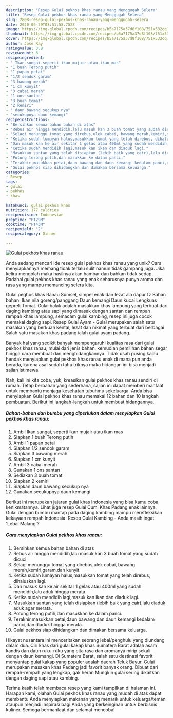 ```yaml
---
description: "Resep Gulai pekhos khas ranau yang Menggugah Selera"
title: "Resep Gulai pekhos khas ranau yang Menggugah Selera"
slug: 2808-resep-gulai-pekhos-khas-ranau-yang-menggugah-selera
date: 2020-06-29T08:51:58.752Z
image: https://img-global.cpcdn.com/recipes/b5a7175a37d8f108/751x532cq70/gulai-pekhos-khas-ranau-foto-resep-utama.jpg
thumbnail: https://img-global.cpcdn.com/recipes/b5a7175a37d8f108/751x532cq70/gulai-pekhos-khas-ranau-foto-resep-utama.jpg
cover: https://img-global.cpcdn.com/recipes/b5a7175a37d8f108/751x532cq70/gulai-pekhos-khas-ranau-foto-resep-utama.jpg
author: Jose Ray
ratingvalue: 3.8
reviewcount: 6
recipeingredient:
- " Ikan sungai seperti ikan mujair atau ikan mas"
- "1 buah Terong putih"
- "1 papan petai"
- "1/2 sendok garam"
- "3 bawang merah"
- "1 cm kunyit"
- "3 cabai merah"
- "1 ons santan"
- "3 buah tomat"
- "2 kemiri"
- " daun bawang secukup nya"
- "secukupnya daun kemangi"
recipeinstructions:
- "Bersihkan semua bahan bahan di atas"
- "Rebus air hingga mendidih,lalu masuk kan 3 buah tomat yang sudah dicuci"
- "Selagi menunggu tomat yang direbus,ulek cabai, bawang merah,kemiri,garam,dan kunyit."
- "Ketika sudah lumayan halus,masukkan tomat yang telah direbus, dihaluskan lagi."
- "Dan masuk kan ke air sekitar 1 gelas atau 400ml yang sudah mendidih,lalu aduk hingga merata."
- "Ketika sudah mendidih lagi,masuk kan ikan dan diaduk lagi."
- "Masukkan santan yang telah disiapkan (lebih baik yang cair),lalu diaduk aduk agar merata."
- "Potong terong putih,dan masukkan ke dalam panci."
- "Terakhir,masukkan petai,daun bawang dan daun kemangi kedalam panci,dan diaduk hingga merata."
- "Gulai pekhos siap dihidangkan dan dimakan bersama keluarga."
categories:
- Resep
tags:
- gulai
- pekhos
- khas

katakunci: gulai pekhos khas 
nutrition: 177 calories
recipecuisine: Indonesian
preptime: "PT29M"
cooktime: "PT43M"
recipeyield: "2"
recipecategory: Dinner

---
```



![Gulai pekhos khas ranau](https://img-global.cpcdn.com/recipes/b5a7175a37d8f108/751x532cq70/gulai-pekhos-khas-ranau-foto-resep-utama.jpg)

Anda sedang mencari ide resep gulai pekhos khas ranau yang unik? Cara menyiapkannya memang tidak terlalu sulit namun tidak gampang juga. Jika keliru mengolah maka hasilnya akan hambar dan bahkan tidak sedap. Padahal gulai pekhos khas ranau yang enak seharusnya punya aroma dan rasa yang mampu memancing selera kita.

Gulai peghos khas Ranau Sumsel, simpel enak dan lezat ala dapur fz Bahan bahan: Ikan nila goreng/panggang Daun kemangi Daun kucai Lengkuas geprek Tomat. Gulai balak adalah masakkan khas lampung yang terbuat dari daging kambing atau sapi yang dimasak dengan santan dan rempah rempah khas lampung, semacam gulai kambing, resep ini juga cocok memakai daging sapi. Resep Gulai Ayam - Gulai merupakan salah satu masakan yang berkuah kental, lezat dan nikmat yang terbuat dari berbagai Salah satu masakan khas padang ialah gulai ayam padang.

Banyak hal yang sedikit banyak mempengaruhi kualitas rasa dari gulai pekhos khas ranau, mulai dari jenis bahan, kemudian pemilihan bahan segar hingga cara membuat dan menghidangkannya. Tidak usah pusing kalau hendak menyiapkan gulai pekhos khas ranau enak di mana pun anda berada, karena asal sudah tahu triknya maka hidangan ini bisa menjadi sajian istimewa.


Nah, kali ini kita coba, yuk, kreasikan gulai pekhos khas ranau sendiri di rumah. Tetap berbahan yang sederhana, sajian ini dapat memberi manfaat untuk membantu menjaga kesehatan tubuhmu sekeluarga. Anda bisa menyiapkan Gulai pekhos khas ranau memakai 12 bahan dan 10 langkah pembuatan. Berikut ini langkah-langkah untuk membuat hidangannya.

<!--inarticleads1-->

##### Bahan-bahan dan bumbu yang diperlukan dalam menyiapkan Gulai pekhos khas ranau:

1. Ambil  Ikan sungai, seperti ikan mujair atau ikan mas
1. Siapkan 1 buah Terong putih
1. Ambil 1 papan petai
1. Siapkan 1/2 sendok garam
1. Siapkan 3 bawang merah
1. Siapkan 1 cm kunyit
1. Ambil 3 cabai merah
1. Gunakan 1 ons santan
1. Sediakan 3 buah tomat
1. Siapkan 2 kemiri
1. Siapkan  daun bawang secukup nya
1. Gunakan secukupnya daun kemangi


Berikut ini merupakan jajaran gulai khas Indonesia yang bisa kamu coba kenikmatannya. Lihat juga resep Gulai Cumi Khas Padang enak lainnya. Gulai dengan bumbu mantap pada daging kambing mampu merefleksikan kekayaan rempah Indonesia. Resep Gulai Kambing - Anda masih ingat &#39;Lebai Malang&#39;? 

<!--inarticleads2-->

##### Cara menyiapkan Gulai pekhos khas ranau:

1. Bersihkan semua bahan bahan di atas
1. Rebus air hingga mendidih,lalu masuk kan 3 buah tomat yang sudah dicuci
1. Selagi menunggu tomat yang direbus,ulek cabai, bawang merah,kemiri,garam,dan kunyit.
1. Ketika sudah lumayan halus,masukkan tomat yang telah direbus, dihaluskan lagi.
1. Dan masuk kan ke air sekitar 1 gelas atau 400ml yang sudah mendidih,lalu aduk hingga merata.
1. Ketika sudah mendidih lagi,masuk kan ikan dan diaduk lagi.
1. Masukkan santan yang telah disiapkan (lebih baik yang cair),lalu diaduk aduk agar merata.
1. Potong terong putih,dan masukkan ke dalam panci.
1. Terakhir,masukkan petai,daun bawang dan daun kemangi kedalam panci,dan diaduk hingga merata.
1. Gulai pekhos siap dihidangkan dan dimakan bersama keluarga.


Hikayat nusantara ini menceritakan seorang lebai/penghulu yang diundang dalam dua. Ciri khas dari gulai kakap khas Sumatera Barat adalah asam kandis dan daun ruku-ruku yang cita rasa dan aromanya mirip sekali dengan daun kemangi. Di Sumatera Barat, salah satu destinasi favorit menyantap gulai kakap yang populer adalah daerah Teluk Bayur. Gulai merupakan masakan khas Padang jadi favorit banyak orang. Dibuat dari rempah-rempah yang lengkap, gak heran Mungkin gulai sering dikaitkan dengan daging sapi atau kambing. 

Terima kasih telah membaca resep yang kami tampilkan di halaman ini. Harapan kami, olahan Gulai pekhos khas ranau yang mudah di atas dapat membantu Anda menyiapkan makanan yang menarik untuk keluarga/teman ataupun menjadi inspirasi bagi Anda yang berkeinginan untuk berbisnis kuliner. Semoga bermanfaat dan selamat mencoba!
